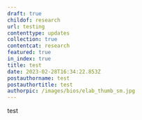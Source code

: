 ```yaml
---
draft: true
childof: research
url: testing
contenttype: updates
collection: true
contentcat: research
featured: true
in_index: true
title: test
date: 2023-02-28T16:34:22.853Z
postauthorname: test
postauthortitle: test
authorpic: /images/bios/elab_thumb_sm.jpg
---
```

t﻿est